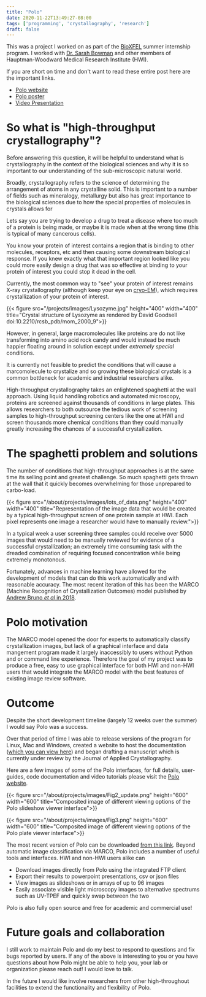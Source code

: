 ```yaml
---
title: "Polo"
date: 2020-11-22T13:49:27-08:00
tags: ['programming', 'crystallography', 'research']
draft: false
---
```


This was a project I worked on as part of the [BioXFEL](https://www.bioxfel.org/)
summer internship program. I worked with [Dr. Sarah Bowman](https://hwi.buffalo.edu/scientist-directory/sbowman/)
and other members of Hauptman-Woodward Medical Research Institute (HWI).

If you are short on time and don't want to read these entire post here are the
important links.

- [Polo website](https://hauptman-woodward.github.io/Marco_Polo/)
- [Polo poster]()
- [Video Presentation]()









# So what is "high-throughput crystallography"?

Before answering this question, it will be helpful to understand what is crystallography
in the context of the biological sciences and why it is so important to our
understanding of the sub-microscopic natural world. 





Broadly, crystallography refers to the science of determining the arrangement of
atoms in any crystalline solid. This is important to a number of fields such as
mineralogy, metallurgy but also has great importance to the biological sciences
due to how the special properties of molecules in crystals allows for 






Lets say you are trying to develop a drug to treat a disease where too much of
a protein is being made, or maybe it is made when at the wrong time (this
is typical of many cancerous cells). 

You know your protein of interest contains a region
that is binding to other molecules, receptors, etc and then causing some 
downstream biological response. If you knew exactly what that
important region looked like you could more easily design a drug that was so
effective at binding to your protein of interest you could stop it dead in the
cell. 

Currently, the most common way to "see" your protein of interest remains 
X-ray crystallography (although keep your eye on [cryo-EM](https://www.nature.com/articles/s41467-019-10368-w)), which
requires crystallization of your protein of interest.

{{< figure src="/projects/images/Lysozyme.jpg" height="400" width="400"
title="Crystal structure of Lysozyme as rendered by David Goodsell doi:10.2210/rcsb_pdb/mom_2000_9">}}


However, in general, large macromolecules like proteins are do not like
transforming into amino acid rock candy and would instead be much happier floating
around in solution except under *extremely special* conditions.

It is currently not feasible to predict the conditions that will cause a
marcomolecule to crystalize and so growing these biological crystals is a
common bottleneck for academic and industrial researchers alike.

High-throughput crystallography takes an enlightened spaghetti at the wall
approach. Using liquid handling robotics and automated microscopy, proteins are screened
against thousands of conditions in large plates. This allows researchers to both
outsource the tedious work of screening samples to high-throughput screening centers
like the one at HWI and screen thousands more 
chemical conditions than they could manually greatly increasing the chances of
a successful crystallization. 

# The spaghetti problem and solutions

The number of conditions that high-throughput approaches is at the same time
its selling point and greatest challenge. So much spaghetti gets thrown at the
wall that it quickly becomes overwhelming for those unprepared to carbo-load. 

{{< figure src="/about/projects/images/lots_of_data.png" height="400" width="400" 
title="Representation of the image data that would be created by a typical high-throughput screen of one protein sample at HWI. Each pixel represents one image a researcher would have to manually review.">}}

In a typical week a user screening three samples could receive over 5000 images
that would need to be manually reviewed for evidence of a successful crystallization;
an extremely time consuming task with the dreaded combination of requiring
focused concentration while being extremely monotonous.

Fortunately, advances in machine learning have allowed for the development of
models that can do this work automatically and with reasonable accuracy. The
most recent iteration of this has been the MARCO (Machine Recognition of 
Crystallization Outcomes) model published by [Andrew Bruno *et al* in 2018](https://journals.plos.org/plosone/article?id=10.1371/journal.pone.0198883). 

# Polo motivation

The MARCO model opened the door for experts to automatically classify
crystallization images, but lack of a graphical interface and data mangement
program made it largely inaccessibly to users without Python and or command
line experience. Therefore the goal of my project was to produce a free, easy to use
graphical interface for both HWI and non-HWI users that would integrate the MARCO
model with the best features of existing image review software.

# Outcome

Despite the short development timeline (largely 12 weeks over the summer) I would
say Polo was a success. 

Over that period of time I was able to release versions of the program for
Linux, Mac and Windows, created a website to host the documentation ([which you
can view here](https://hauptman-woodward.github.io/Marco_Polo/)) and began drafting
a manuscript which is currently under review by the Journal of Applied Crystallography.

Here are a few images of some of the Polo interfaces, for full details, user-guides,
code documentation and video tutorials please visit the 
[Polo website](https://hauptman-woodward.github.io/Marco_Polo/).

{{< figure src="/about/projects/images/Fig2_update.png" height="600" width="600" 
title="Composited image of different viewing options of the Polo slideshow viewer interface">}}

{{< figure src="/about/projects/images/Fig3.png" height="600" width="600" 
title="Composited image of different viewing options of the Polo plate viewer interface">}}

The most recent version of Polo can be downloaded [from this link](https://github.com/Hauptman-Woodward/Marco_Polo/releases).
Beyond automatic image classification via MARCO, Polo includes a number of useful
tools and interfaces. HWI and non-HWI users alike can

- Download images directly from Polo using the integrated FTP client
- Export their results to powerpoint presentations, csv or json files
- View images as slideshows or in arrays of up to 96 images
- Easily associate visible light microscopy images to alternative spectrums such as UV-TPEF and quickly swap between the two


Polo is also fully open source and free for academic and commercial use!

# Future goals and collaboration

I still work to maintain Polo and do my best to respond to questions and fix
bugs reported by users. If any of the above is interesting to you or you have
questions about how Polo might be able to help you, your lab or organization
please reach out! I would love to talk. 

In the future I would like involve researchers from other high-throughout
facilities to extend the functionality and flexibility of Polo.















